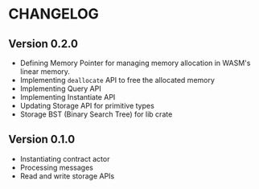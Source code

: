 # CHANGELOG

## Version 0.2.0

- Defining Memory Pointer for managing memory allocation in WASM's linear memory.
- Implementing `deallocate` API to free the allocated memory
- Implementing Query API
- Implementing Instantiate API
- Updating Storage API for primitive types
- Storage BST (Binary Search Tree) for lib crate

## Version 0.1.0

- Instantiating contract actor
- Processing messages
- Read and write storage APIs